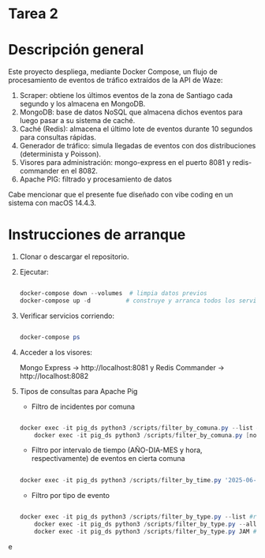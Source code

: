 # Tarea 2

# Descripción general

Este proyecto despliega, mediante Docker Compose, un flujo de procesamiento de eventos de tráfico extraídos de la API de Waze:
1.	Scraper: obtiene los últimos eventos de la zona de Santiago cada segundo y los almacena en MongoDB.
2.	MongoDB: base de datos NoSQL que almacena dichos eventos para luego pasar a su sistema de caché.
3.	Caché (Redis): almacena el último lote de eventos durante 10 segundos para consultas rápidas.
4.	Generador de tráfico: simula llegadas de eventos con dos distribuciones (determinista y Poisson).
5.	Visores para administración: mongo-express en el puerto 8081 y redis-commander en el 8082.
6.	Apache PIG: filtrado y procesamiento de datos


Cabe mencionar que el presente fue diseñado con vibe coding en un sistema con macOS 14.4.3.


# Instrucciones de arranque
1.	Clonar o descargar el repositorio.	
2.	Ejecutar:

    ```powershell
    
	docker-compose down --volumes  # limpia datos previos
	docker-compose up -d          # construye y arranca todos los servicios

    ```


3.	Verificar servicios corriendo:

    ```powershell

	docker-compose ps
	
 	```
 
4.	Acceder a los visores:

   
	Mongo Express → http://localhost:8081 y Redis Commander → http://localhost:8082


5.	Tipos de consultas para Apache Pig

   	- Filtro de incidentes por comuna
    ```powershell

	docker exec -it pig_ds python3 /scripts/filter_by_comuna.py --list #para mostrar todas las comunas disponibles
    	docker exec -it pig_ds python3 /scripts/filter_by_comuna.py [nombre comuna]
	
 	```

   	- Filtro por intervalo de tiempo (AÑO-DIA-MES y hora, respectivamente) de eventos en cierta comuna
    ```powershell
		
	docker exec -it pig_ds python3 /scripts/filter_by_time.py '2025-06-07 00:00:00' '2025-06-07 23:59:59'
	
 	```

   	- Filtro por tipo de evento			
    ```powershell

	docker exec -it pig_ds python3 /scripts/filter_by_type.py --list #reviso todos los eventos disponibles
    	docker exec -it pig_ds python3 /scripts/filter_by_type.py --all #todos los eventos ordenados por tipo
    	docker exec -it pig_ds python3 /scripts/filter_by_type.py JAM #ejemplo, selecciono el necesario
	
 	```
e

